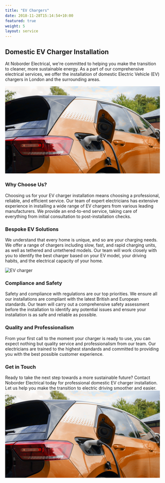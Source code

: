 ```yaml
---
title: "EV Chargers"
date: 2018-11-28T15:14:54+10:00
featured: true
weight: 5
layout: service
---
```



## Domestic EV Charger Installation

At Noborder Electrical, we're committed to helping you make the transition to cleaner, more sustainable energy. As a part of our comprehensive electrical services, we offer the installation of domestic Electric Vehicle (EV) chargers in London and the surrounding areas.

![EV charger](/images/evc1.jpg "evc1.jpg")

### Why Choose Us?

Choosing us for your EV charger installation means choosing a professional, reliable, and efficient service. Our team of expert electricians has extensive experience in installing a wide range of EV chargers from various leading manufacturers. We provide an end-to-end service, taking care of everything from initial consultation to post-installation checks.

### Bespoke EV Solutions

We understand that every home is unique, and so are your charging needs. We offer a range of chargers including slow, fast, and rapid charging units, as well as tethered and untethered models. Our team will work closely with you to identify the best charger based on your EV model, your driving habits, and the electrical capacity of your home.

![EV charger](/noborderweb/images/evc2.jpg "evc2.jpg")

### Compliance and Safety

Safety and compliance with regulations are our top priorities. We ensure all our installations are compliant with the latest British and European standards. Our team will carry out a comprehensive safety assessment before the installation to identify any potential issues and ensure your installation is as safe and reliable as possible.

### Quality and Professionalism

From your first call to the moment your charger is ready to use, you can expect nothing but quality service and professionalism from our team. Our electricians are trained to the highest standards and committed to providing you with the best possible customer experience.

### Get in Touch

Ready to take the next step towards a more sustainable future? Contact Noborder Electrical today for professional domestic EV charger installation. Let us help you make the transition to electric driving smoother and easier.
![Ev charger 2](/images/myenergi-WkqHU1G2_sg-unsplash2.jpg)







